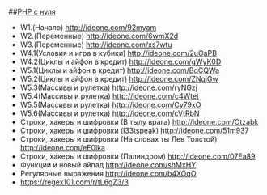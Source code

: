 ##<a href="http://archive-ipq-co.narod.ru">PHP с нуля</a>  
- W1.(Начало) http://ideone.com/92myam<br>
- W2.(Переменные) http://ideone.com/6wmX2d<br>
- W3.(Переменные) http://ideone.com/xs7wtu
- W4.1(Условия и игра в кубики) http://ideone.com/2uOaPB
- W4.2(Циклы и айфон в кредит) http://ideone.com/gWyK0D
- W5.1(Циклы и айфон в кредит) http://ideone.com/BqCQWa
- W5.2(Циклы и айфон в кредит) http://ideone.com/ZNqjGw
- W5.3(Массивы и рулетка) http://ideone.com/ryNGzj
- W5.4(Массивы и рулетка) http://ideone.com/c4Wtet
- W5.5(Массивы и рулетка) http://ideone.com/Cy79xO
- W5.6(Массивы и рулетка) http://ideone.com/cVtRbN
- Строки, хакеры и шифровки (В тылу врага) http://ideone.com/Otzabk
- Строки, хакеры и шифровки (l33tspeak) http://ideone.com/51m937 
- Строки, хакеры и шифровки (На словах ты Лев Толстой) http://ideone.com/eE0lka
- Строки, хакеры и шифровки (Палиндром) http://ideone.com/07Ea89
- Функции и новый айпад http://ideone.com/shMxHY
- Регулярные выражения http://ideone.com/b4XOqO
- https://regex101.com/r/tL6gZ3/3
